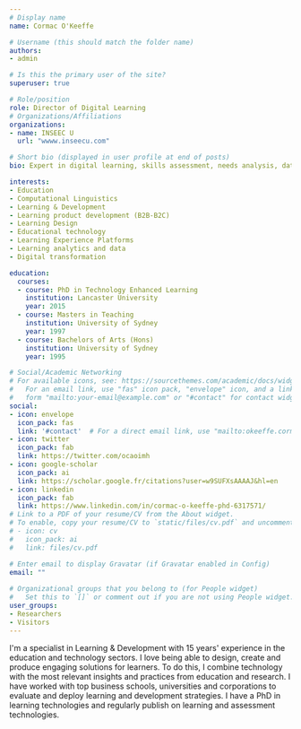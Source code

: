 ```yaml
---
# Display name
name: Cormac O'Keeffe

# Username (this should match the folder name)
authors:
- admin

# Is this the primary user of the site?
superuser: true

# Role/position
role: Director of Digital Learning
# Organizations/Affiliations
organizations:
- name: INSEEC U
  url: "wwww.inseecu.com"

# Short bio (displayed in user profile at end of posts)
bio: Expert in digital learning, skills assessment, needs analysis, data analysis, & learning analytics, product design and innovation.

interests:
- Education
- Computational Linguistics
- Learning & Development
- Learning product development (B2B-B2C)
- Learning Design
- Educational technology
- Learning Experience Platforms
- Learning analytics and data
- Digital transformation 

education:
  courses:
  - course: PhD in Technology Enhanced Learning
    institution: Lancaster University
    year: 2015
  - course: Masters in Teaching
    institution: University of Sydney
    year: 1997
  - course: Bachelors of Arts (Hons)
    institution: University of Sydney
    year: 1995

# Social/Academic Networking
# For available icons, see: https://sourcethemes.com/academic/docs/widgets/#icons
#   For an email link, use "fas" icon pack, "envelope" icon, and a link in the
#   form "mailto:your-email@example.com" or "#contact" for contact widget.
social:
- icon: envelope
  icon_pack: fas
  link: '#contact'  # For a direct email link, use "mailto:okeeffe.cormac@gmail.com".
- icon: twitter
  icon_pack: fab
  link: https://twitter.com/ocaoimh
- icon: google-scholar
  icon_pack: ai
  link: https://scholar.google.fr/citations?user=w9SUFXsAAAAJ&hl=en
- icon: linkedin
  icon_pack: fab
  link: https://www.linkedin.com/in/cormac-o-keeffe-phd-6317571/
# Link to a PDF of your resume/CV from the About widget.
# To enable, copy your resume/CV to `static/files/cv.pdf` and uncomment the lines below.  
# - icon: cv
#   icon_pack: ai
#   link: files/cv.pdf

# Enter email to display Gravatar (if Gravatar enabled in Config)
email: ""
  
# Organizational groups that you belong to (for People widget)
#   Set this to `[]` or comment out if you are not using People widget.  
user_groups:
- Researchers
- Visitors
---
```


I'm a specialist in Learning & Development with 15 years' experience in the education and technology sectors. I love being able to design, create and produce engaging solutions for learners. To do this, I combine technology with the most relevant insights and practices from education and research.  I have worked with top business schools, universities and corporations to evaluate and deploy learning and development strategies. I have a PhD in learning technologies and regularly publish on learning and assessment technologies. 



 
